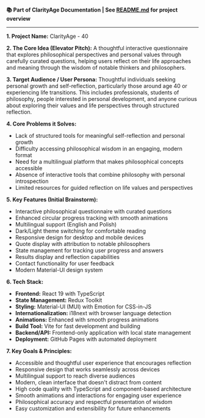 **📚 Part of ClarityAge Documentation | See [README.md](../../README.md) for project overview**

---

**1. Project Name:** ClarityAge - 40

**2. The Core Idea (Elevator Pitch):** A thoughtful interactive questionnaire that explores philosophical perspectives and personal values through carefully curated questions, helping users reflect on their life approaches and meaning through the wisdom of notable thinkers and philosophers.

**3. Target Audience / User Persona:** Thoughtful individuals seeking personal growth and self-reflection, particularly those around age 40 or experiencing life transitions. This includes professionals, students of philosophy, people interested in personal development, and anyone curious about exploring their values and life perspectives through structured reflection.

**4. Core Problems it Solves:**

- Lack of structured tools for meaningful self-reflection and personal growth
- Difficulty accessing philosophical wisdom in an engaging, modern format
- Need for a multilingual platform that makes philosophical concepts accessible
- Absence of interactive tools that combine philosophy with personal introspection
- Limited resources for guided reflection on life values and perspectives

**5. Key Features (Initial Brainstorm):**

- Interactive philosophical questionnaire with curated questions
- Enhanced circular progress tracking with smooth animations
- Multilingual support (English and Polish)
- Dark/Light theme switching for comfortable reading
- Responsive design for desktop and mobile devices
- Quote display with attribution to notable philosophers
- State management for tracking user progress and answers
- Results display and reflection capabilities
- Contact functionality for user feedback
- Modern Material-UI design system

**6. Tech Stack:**

- **Frontend:** React 19 with TypeScript
- **State Management:** Redux Toolkit
- **Styling:** Material-UI (MUI) with Emotion for CSS-in-JS
- **Internationalization:** i18next with browser language detection
- **Animations:** Enhanced with smooth progress animations
- **Build Tool:** Vite for fast development and building
- **Backend/API:** Frontend-only application with local state management
- **Deployment:** GitHub Pages with automated deployment

**7. Key Goals & Principles:**

- Accessible and thoughtful user experience that encourages reflection
- Responsive design that works seamlessly across devices
- Multilingual support to reach diverse audiences
- Modern, clean interface that doesn't distract from content
- High code quality with TypeScript and component-based architecture
- Smooth animations and interactions for engaging user experience
- Philosophical accuracy and respectful presentation of wisdom
- Easy customization and extensibility for future enhancements
